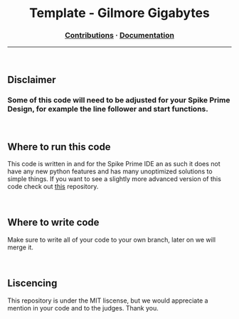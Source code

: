 <h1 align="center">
  <strong>Template - Gilmore Gigabytes</strong>
</h1>

<h3 align="center">
  <a href="#">Contributions</a>
  <span>·</span>
  <a href="https://github.com/GilmoreGigabytes/Spike-Ide-Template/blob/main/Documentation.md">Documentation</a>
</h3>

---

<br>

## **Disclaimer**

### Some of this code will need to be adjusted for your Spike Prime Design, for example the line follower and start functions.

<br>

## Where to run this code

This code is written in and for the Spike Prime IDE an as such it does not have any new python features and has many unoptimized solutions to simple things. If you want to see a slightly more advanced version of this code check out <a href="https://github.com/GilmoreGigabytes/Template">this</a> repository. 

<br>

## Where to write code

Make sure to write all of your code to your own branch, later on we will merge it.

<br>

## Liscencing

This repository is under the MIT liscense, but we would appreciate a mention in your code and to the judges. Thank you.
